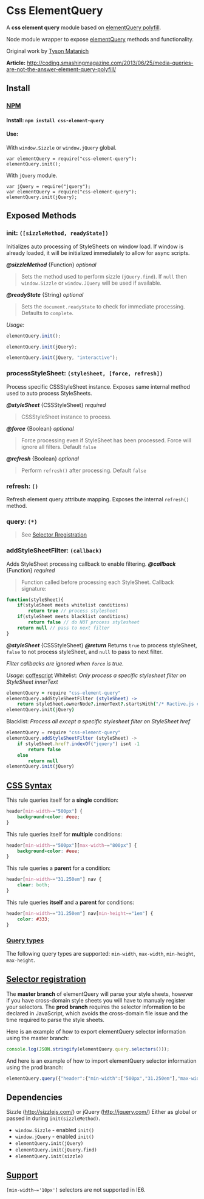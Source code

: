 ﻿# Css ElementQuery

A **css element query** module based on [elementQuery polyfill](https://github.com/tysonmatanich/elementQuery).

Node module wrapper to expose [elementQuery](https://github.com/tysonmatanich/elementQuery) methods and functionality.

Original work by [Tyson Matanich](https://github.com/tysonmatanich)

**Article:** http://coding.smashingmagazine.com/2013/06/25/media-queries-are-not-the-answer-element-query-polyfill/

## Install

### [NPM](http://npmjs.org/)
#### Install: `npm install css-element-query`
#### Use:
With `window.Sizzle` or `window.jQuery` global.
```
var elementQuery = require("css-element-query");
elementQuery.init();
```
With `jQuery` module.
```
var jQuery = require("jquery");
var elementQuery = require("css-element-query");
elementQuery.init(jQuery);
```

## Exposed Methods
### init: `([sizzleMethod, readyState])`
Initializes auto processing of StyleSheets on window load.
If window is already loaded, it will be initialized immediately to allow for async scripts.

***@sizzleMethod*** {Function} *optional*
>Sets the method used to perform sizzle (`jQuery.find`). If `null` then `window.Sizzle` or `window.JQuery` will be used if available.

***@readyState*** {String} *optional*
>Sets the `document.readyState` to check for immediate processing. Defaults to `complete`.

*Usage:*
```javascript
elementQuery.init();

elementQuery.init(jQuery);

elementQuery.init(jQuery, "interactive");
```

### processStyleSheet: `(styleSheet, [force, refresh])`
Process specific CSSStyleSheet instance. Exposes same internal method used to auto process StyleSheets.

***@styleSheet*** {CSSStyleSheet} *required*
>CSSStyleSheet instance to process.

***@force*** {Boolean} *optional*
>Force processing even if StyleSheet has been processed. Force will ignore all filters.
Default `false`

***@refresh*** {Boolean} *optional*
>Perform `refresh()` after processing.
Default `false`

### refresh: `()`
Refresh element query attribute mapping. Exposes the internal `refresh()` method.

### query: `(*)`
>See [Selector Rregistration](#selector-registration)

### addStyleSheetFilter: `(callback)`
Adds StyleSheet processing callback to enable filtering.
***@callback*** {Function} *required*
>Function called before processing each StyleSheet.
Callback signature:
```javascript
function(styleSheet){
	if(styleSheet meets whitelist conditions)
		return true // process stylesheet
	if(styleSheet meets blacklist conditions)
		return false // do NOT process stylesheet
	return null // pass to next filter
}
```
***@styleSheet*** {CSSStyleSheet}
***@return*** Returns `true` to process styleSheet, `false` to not process styleSheet, and `null` to pass to next filter.

*Filter callbacks are ignored when `force` is true.*

*Usage:* [coffescript](http://coffeescript.org/)
Whitelist: *Only process a specific stylesheet*
	*filter on StyleSheet innerText*
```coffee
elementQuery = require "css-element-query"
elementQuery.addStyleSheetFilter (styleSheet) ->
	return styleSheet.ownerNode?.innerText?.startsWith("/* Ractive.js component styles */")
elementQuery.init(jQuery)
```
Blacklist: *Process all except a specific stylesheet*
	*filter on StyleSheet href*
```javascript
elementQuery = require "css-element-query"
elementQuery.addStyleSheetFilter (styleSheet) ->
	if styleSheet.href?.indexOf("jquery") isnt -1
		return false
	else
		return null
elementQuery.init(jQuery)
```

## [CSS Syntax](https://github.com/tysonmatanich/elementQuery#syntax)

This rule queries itself for a **single** condition:
```css
header[min-width~="500px"] {
	background-color: #eee;
}
```

This rule queries itself for **multiple** conditions:
```css
header[min-width~="500px"][max-width~="800px"] {
	background-color: #eee;
}
```

This rule queries a **parent** for a condition:
```css
header[min-width~="31.250em"] nav {
	clear: both;
}
```

This rule queries **itself** and a **parent** for conditions:
```css
header[min-width~="31.250em"] nav[min-height~="1em"] {
	color: #333;
}
```

### [Query types](https://github.com/tysonmatanich/elementQuery#query-types)
The following query types are supported: `min-width`, `max-width`, `min-height`, `max-height`.

## [Selector registration](https://github.com/tysonmatanich/elementQuery#selector-registration)

The **master branch** of elementQuery will parse your style sheets, however if you have cross-domain style sheets you will have to manualy register your selectors. The **prod branch** requires the selector information to be declared in JavaScript, which avoids the cross-domain file issue and the time required to parse the style sheets.

Here is an example of how to export elementQuery selector information using the master branch:
```javascript
console.log(JSON.stringify(elementQuery.query.selectors()));
```

And here is an example of how to import elementQuery selector information using the prod branch:
```javascript
elementQuery.query({"header":{"min-width":["500px","31.250em"],"max-width":["800px"]}});
```

## Dependencies
Sizzle (http://sizzlejs.com/) or jQuery (http://jquery.com/)
Either as global or passed in during `init(sizzleMethod)`.
* `window.Sizzle` - enabled `init()`
* `window.jQuery` - enabled `init()`
* `elementQuery.init(jQuery)`
* `elementQuery.init(jQuery.find)`
* `elementQuery.init(sizzle)`


## [Support](https://github.com/tysonmatanich/elementQuery#support)

`[min-width~='10px']` selectors are not supported in IE6.
